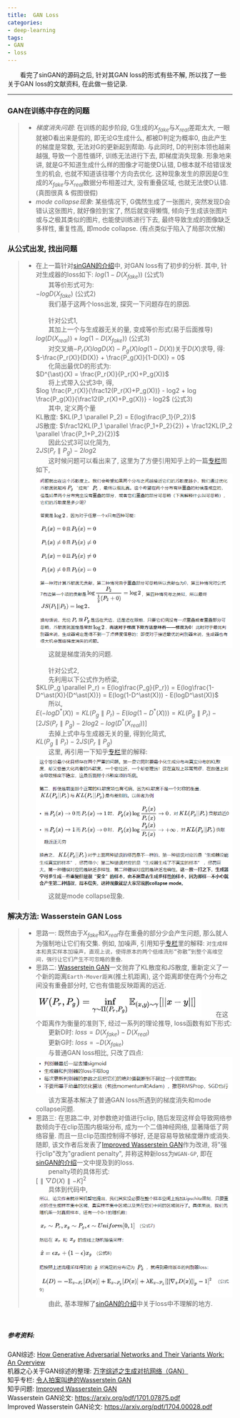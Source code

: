 ```yaml
---
title:  GAN Loss
categories:
- deep-learning
tags:
- GAN
- loss
---
```


&emsp;&emsp;看完了sinGAN的源码之后, 针对其GAN loss的形式有些不解, 所以找了一些关于GAN loss的文献资料, 在此做一些记录.

***
### GAN在训练中存在的问题
>+ *梯度消失问题*: 在训练的起步阶段, G生成的$X_{fake}$与$X_{real}$差距太大, 一眼就被D看出来是假的, 即无论G生成什么, 都被D判定为概率0, 由此产生的梯度是常数, 无法对G的更新起到帮助. 与此同时, D的判别本领也越来越强, 导致一个恶性循环, 训练无法进行下去, 即梯度消失现象. 形象地来讲, 就是G不知道生成什么样的图像才可能使D认错, D根本就不给错误发生的机会, 也就不知道该往哪个方向去优化. 这种现象发生的原因是G生成的$X_{fake}$与$X_{real}$数据分布相差过大, 没有重叠区域, 也就无法使D认错. (真图很真 & 假图很假)
>+ *mode collapse现象*: 某些情况下, G偶然生成了一张图片, 突然发现D会错认这张图片, 就好像捡到宝了, 然后就变得懒惰, 倾向于生成该张图片或与之极其类似的图片, 也能使训练进行下去, 最终导致生成的图像缺乏多样性, 重复性高, 即mode collapse. (有点类似于陷入了局部次优解)

### 从公式出发, 找出问题
>+ 在上一篇针对[sinGAN的介绍][4]中, 对GAN loss有了初步的分析. 其中, 针对生成器的loss如下:
$log(1-D(X_{fake}))$ (公式1)  
&emsp;&emsp;其等价形式可为:  
$-logD(X_{fake})$ (公式2)  
&emsp;&emsp;我们基于这两个loss出发, 探究一下问题存在的原因.  
<br
/>
&emsp;&emsp;针对公式1,  
&emsp;&emsp;其加上一个与生成器无关的量, 变成等价形式(易于后面推导)  
$log(D(X_{real})) + log(1-D(X_{fake}))$ (公式3)  
&emsp;&emsp;对交叉熵$-P_r(X)logD(X)-P_g(X)log(1-D(X))$关于$D(X)$求导, 得:  
$-\frac{P_r(X)}{D(X)} + \frac{P_g(X)}{1-D(X)} = 0$  
&emsp;&emsp;化简出最优D的形式为:  
$D^{\ast}(X) = \frac{P_r(X)}{P_r(X)+P_g(X)}$  
&emsp;&emsp;将上式带入公式3中, 得,    
$log \frac{P_r(X)}{\frac12(P_r(X)+P_g(X))} - log2 + log \frac{P_g(X)}{\frac12(P_r(X)+P_g(X))} - log2$  (公式3)  
&emsp;&emsp;其中, 定义两个量  
KL散度:  $KL(P_1 \parallel P_2) = E(log\frac{P_1}{P_2})$  
JS散度:  $\frac12KL(P_1 \parallel \frac{P_1+P_2}{2}) + \frac12KL(P_2 \parallel \frac{P_1+P_2}{2})$  
&emsp;&emsp;因此公式3可以化简为,  
$2JS(P_r \parallel P_g) - 2log2$  
&emsp;&emsp;这时候问题可以看出来了, 这里为了方便引用知乎上的一篇[专栏][1]图如下,  
![](/assets/images/GANloss/1.png)
&emsp;&emsp;这就是梯度消失的问题.  
<br
/>
&emsp;&emsp;针对公式2,  
&emsp;&emsp;先利用以下公式作为桥梁,  
$KL(P_g \parallel P_r) = E(log\frac{P_g}{P_r}) = E(log\frac{1-D^\ast(X)}{D^\ast(X)}) = E(log(1-D^\ast(X))) - E(logD^\ast(X))$  
&emsp;&emsp;所以,  
$E(-logD^\ast(X)) = KL(P_g \parallel P_r) - E(log(1-D^\ast(X))) = KL(P_g \parallel P_r) - [2JS(P_r \parallel P_g) - 2log2 - log(D^\ast(X_{real}))]$  
&emsp;&emsp;去掉上式中与生成器无关的量, 得到化简式,  
$KL(P_g \parallel P_r) - 2JS(P_r \parallel P_g)$  
&emsp;&emsp;这里, 再引用一下知乎[专栏][1]里的解释:  
![](/assets/images/GANloss/2.png)
&emsp;&emsp;这就是mode collapse现象.

### 解决方法: Wasserstein GAN Loss
>+ 思路一: 既然由于$X_{fake}$和$X_{real}$存在重叠的部分少会产生问题, 那么就人为强制地让它们有交集. 例如, 加噪声, 引用知乎[专栏][1]里的解释: `对生成样本和真实样本加噪声，直观上说，使得原本的两个低维流形“弥散”到整个高维空间，强行让它们产生不可忽略的重叠`.  
>+ 思路二: [Wasserstein GAN][2]一文抛弃了KL散度和JS散度, 重新定义了一个新的距离`Earth-Mover距离`(推土机距离), 这个距离即使在两个分布之间没有重叠部分时, 它也有值能反映距离的远近.
![](/assets/images/GANloss/3.png)
&emsp;&emsp;在这个距离作为衡量的准则下, 经过一系列的理论推导, loss函数有如下形式:  
&emsp;&emsp;更新D时:  $loss=D(X_{fake}) - D(X_{real})$  
&emsp;&emsp;更新G时:  $loss=-D(X_{fake})$  
&emsp;&emsp;与普通GAN loss相比, 只改了四点:
![](/assets/images/GANloss/4.png)
&emsp;&emsp;该方案基本解决了普通GAN loss所遇到的梯度消失和mode collapse问题.
>+ 思路三: 在思路二中, 对参数绝对值进行clip, 随后发现这样会导致网络参数倾向于在clip范围内极端分布, 成为一个二值神经网络, 显著降低了网络容量. 而且一旦clip范围控制得不够好, 还是容易导致梯度爆炸或消失. 随即, 该文作者后发表了[Improved Wasserstein GAN][3]作为改进, 将"强行clip"改为"gradient penalty", 并称这种新loss为`WGAN-GP`, 即在[sinGAN的介绍][4]一文中提及到的loss.  
&emsp;&emsp;penalty项的具体形式:   
$[\parallel \bigtriangledown D(X) \parallel - K]^2$  
&emsp;&emsp;具体到代码中, 
![](/assets/images/GANloss/5.png)
&emsp;&emsp;由此, 基本理解了[sinGAN的介绍][4]中关于loss中不理解的地方.

<br
/>
##### 参考资料:
GAN综述: [How Generative Adversarial Networks and Their Variants Work: An Overview](https://arxiv.xilesou.top/pdf/1711.05914.pdf)    
机器之心关于GAN综述的整理: [万字综述之生成对抗网络（GAN）](https://www.jiqizhixin.com/articles/2019-03-19-12?from=synced&keyword=GAN)  
知乎专栏: [令人拍案叫绝的Wasserstein GAN][1]  
知乎问题: [Improved Wasserstein GAN](https://www.zhihu.com/question/52602529/answer/158727900)  
Wasserstein GAN论文: <https://arxiv.org/pdf/1701.07875.pdf>  
Improved Wasserstein GAN论文: <https://arxiv.org/pdf/1704.00028.pdf>  

[1]: https://zhuanlan.zhihu.com/p/25071913
[2]: https://arxiv.org/pdf/1701.07875.pdf
[3]: https://arxiv.org/pdf/1704.00028.pdf
[4]: https://fengweiustc.github.io/paper-reading/2019/11/03/sinGan/#



